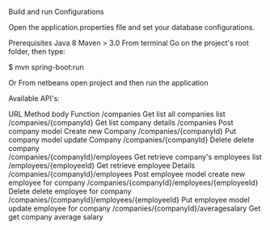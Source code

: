 
Build and run
Configurations

Open the application.properties file and set your database configurations.

Prerequisites
Java 8
Maven > 3.0
From terminal
Go on the project's root folder, then type:

$ mvn spring-boot:run


Or From netbeans open project and then run the application


Available API's:

URL							Method		body			Function
/companies 						Get					list all companies list
/companies/{companyId}					Get					list company details
/companies						Post		company model		Create new Company
/companies/{companyId}					Put		company model		update Company
/companies/{companyId}					Delete					delete company	
/companies/{companyId}/employees			Get					retrieve company's employees list
/employees/{employeeId}					Get					retrieve employee Details
/companies/{companyId}/employees			Post		employee model		create new employee for company
/companies/{companyId}/employees/{employeeId}		Delete					delete employee for company
/companies/{companyId}/employees/{employeeId}		Put		employee model		update employee for company
/companies/{companyId}/averagesalary			Get					get company average salary






